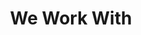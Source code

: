 ---
type: WeWorkWith
title: "We Work With"
descriptions: 
    - "Private medical practices"
    - "Medical device manufacturers"
    - "Medical and research laboratories"
    - "Healthcare organizations"
    - "Care providers"
    - "Healthcare startups"
    - "Pharmacy organizations"
---